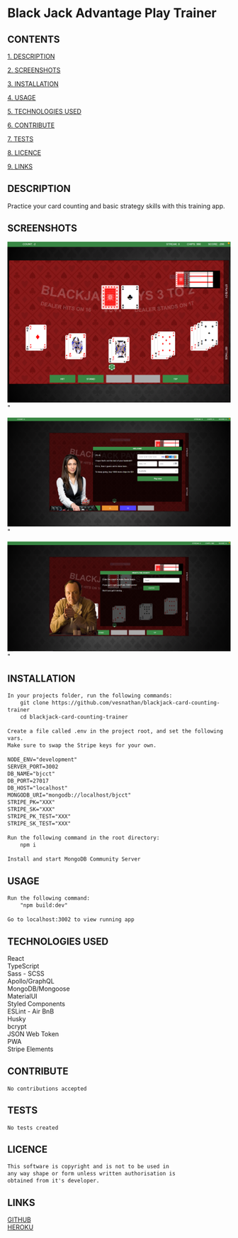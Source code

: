 # Black Jack Advantage Play Trainer

## CONTENTS

[1. DESCRIPTION](#DESCRIPTION)

[2. SCREENSHOTS](#SCREENSHOTS)

[3. INSTALLATION](#INSTALLATION)

[4. USAGE](#USAGE)

[5. TECHNOLOGIES USED](#TECHNOLOGIESUSED)

[6. CONTRIBUTE](#CONTRIBUTE)

[7. TESTS](#TESTS)

[8. LICENCE](#LICENCE)

[9. LINKS](#LINKS)

<a id="DESCRIPTION"></a>

## DESCRIPTION

Practice your card counting and basic strategy skills with this training app.

<a id="SCREENSHOTS"></a>

## SCREENSHOTS

![](./client/src/assets/images/screenshots/Capture.PNG)"

![](./client/src/assets/images/screenshots/Capture2.PNG)"

![](./client/src/assets/images/screenshots/Capture3.PNG)"

<a id="INSTALLATION"></a>

## INSTALLATION

    In your projects folder, run the following commands:
        git clone https://github.com/vesnathan/blackjack-card-counting-trainer
        cd blackjack-card-counting-trainer

    Create a file called .env in the project root, and set the following vars.
    Make sure to swap the Stripe keys for your own.

    NODE_ENV="development"
    SERVER_PORT=3002
    DB_NAME="bjcct"
    DB_PORT=27017
    DB_HOST="localhost"
    MONGODB_URI="mongodb://localhost/bjcct"
    STRIPE_PK="XXX"
    STRIPE_SK="XXX"
    STRIPE_PK_TEST="XXX"
    STRIPE_SK_TEST="XXX"

    Run the following command in the root directory:
        npm i

    Install and start MongoDB Community Server

<a id="USAGE"></a>

## USAGE

    Run the following command:
        "npm build:dev"

    Go to localhost:3002 to view running app

<a id="TECHNOLOGIESUSED"></a>

## TECHNOLOGIES USED

React  
TypeScript  
Sass - SCSS  
Apollo/GraphQL  
MongoDB/Mongoose  
MaterialUI  
Styled Components  
ESLint - Air BnB  
Husky  
bcrypt  
JSON Web Token  
PWA  
Stripe Elements

<a id="CONTRIBUTE"></a>

## CONTRIBUTE

    No contributions accepted

<a id="TESTS"></a>

## TESTS

    No tests created

<a id="LICENCE"></a>

## LICENCE

    This software is copyright and is not to be used in
    any way shape or form unless written authorisation is
    obtained from it's developer.

<a id="LINKS"></a>

## LINKS

[GITHUB](https://github.com/vesnathan/blackjack-card-counting-trainer) <br>
[HEROKU](https://bjcct.herokuapp.com/) <br>
